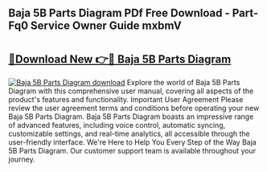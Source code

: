 ## Baja 5B Parts Diagram PDf Free Download - Part-Fq0 Service Owner Guide mxbmV

# <h2><a href="http://dfsaem.blite.top/?on=Baja+5B+Parts+Diagram">🔗Download New 👉🔴 Baja 5B Parts Diagram</a></h2>

[![Baja 5B Parts Diagram download](https://i.imgur.com/lujVjoI.png)](http://dfsaem.blite.top/?on=Baja+5B+Parts+Diagram)
Explore the world of Baja 5B Parts Diagram with this comprehensive user manual, covering all aspects of the product's features and functionality. Important User Agreement Please review the user agreement terms and conditions before operating your new Baja 5B Parts Diagram. Baja 5B Parts Diagram boasts an impressive range of advanced features, including voice control, automatic syncing, customizable settings, and real-time analytics, all accessible through the user-friendly interface. We're Here to Help You Every Step of the Way Baja 5B Parts Diagram. Our customer support team is available throughout your journey.

